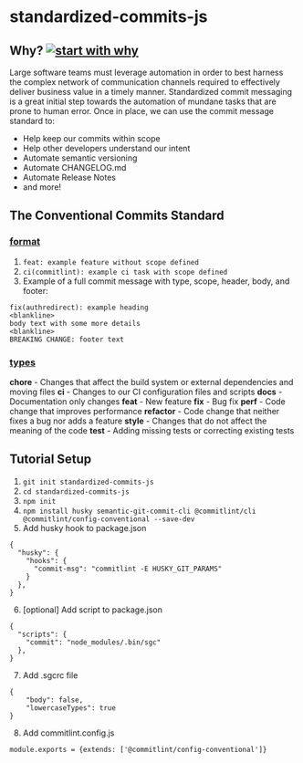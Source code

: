 # standardized-commits-js

## Why? [![start with why](https://img.shields.io/badge/start%20with-why%3F-brightgreen.svg?style=flat)](https://github.com/wavemotionio/standardized-commits-js/issues)
Large software teams must leverage automation in order to best harness the complex network of communication channels required to effectively deliver business value in a timely manner.  Standardized commit messaging is a great initial step towards the automation of mundane tasks that are prone to human error. Once in place, we can use the commit message standard to:
- Help keep our commits within scope
- Help other developers understand our intent
- Automate semantic versioning
- Automate CHANGELOG.md
- Automate Release Notes
- and more!

## The Conventional Commits Standard

### [format](https://www.conventionalcommits.org/en/v1.0.0-beta.3/)
1. `feat: example feature without scope defined`
1. `ci(commitlint): example ci task with scope defined`
1. Example of a full commit message with type, scope, header, body, and footer:
``` 
fix(authredirect): example heading
<blankline>
body text with some more details
<blankline>
BREAKING CHANGE: footer text
```

### [types](https://github.com/JPeer264/node-semantic-git-commit-cli/blob/master/.sgcrc)
**chore** - Changes that affect the build system or external dependencies and moving files
**ci** - Changes to our CI configuration files and scripts
**docs** - Documentation only changes
**feat** - New feature
**fix** - Bug fix
**perf** - Code change that improves performance
**refactor** - Code change that neither fixes a bug nor adds a feature
**style** - Changes that do not affect the meaning of the code
**test** - Adding missing tests or correcting existing tests

## Tutorial Setup
1. `git init standardized-commits-js`
2. `cd standardized-commits-js`
3. `npm init`
4. `npm install husky semantic-git-commit-cli @commitlint/cli @commitlint/config-conventional --save-dev`
5. Add husky hook to package.json
```
{
  "husky": {
    "hooks": {
      "commit-msg": "commitlint -E HUSKY_GIT_PARAMS"
    }
  },
}
```
6. [optional] Add script to package.json
```
{
  "scripts": {
    "commit": "node_modules/.bin/sgc"
  },
}
```
7. Add .sgcrc file
```
{
    "body": false,
    "lowercaseTypes": true
}
```
8. Add commitlint.config.js
```
module.exports = {extends: ['@commitlint/config-conventional']}
```
